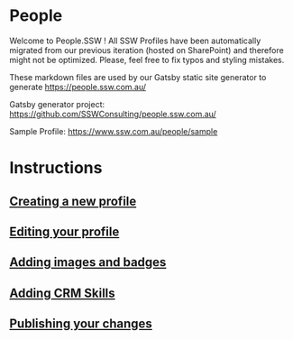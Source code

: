 # People

Welcome to People.SSW !
All SSW Profiles have been automatically migrated from our previous iteration (hosted on SharePoint) and therefore might not be optimized. Please, feel free to fix typos and styling mistakes.

These markdown files are used by our Gatsby static site generator to generate https://people.ssw.com.au/

Gatsby generator project: https://github.com/SSWConsulting/people.ssw.com.au/

Sample Profile: https://www.ssw.com.au/people/sample

# Instructions

## [Creating a new profile](_docs/Create-New-Profile.md)


## [Editing your profile](_docs/Edit-Profile.md)


## [Adding images and badges](_docs/Add-Images-Badges.md)


## [Adding CRM Skills](_docs/Add-CRM-Skills.md)


## [Publishing your changes](_docs/Publish-Changes.md)
